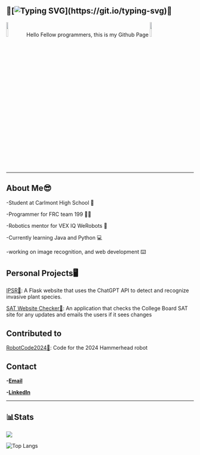 👋[![Typing SVG](https://readme-typing-svg.demolab.com?font=Fira+Code&size=15&letterSpacing=small&pause=1000&color=000000&center=true&width=435&separator=%3C&lines=%F0%9F%91%8BSystem.out.print(Hello%2C+I'm+Matthew+Lum);%F0%9F%91%8B)](https://git.io/typing-svg)👋
-------------------------------------------
<img src="https://github.com/user-attachments/assets/6e7ee6e2-2b30-4833-83aa-ee006cc01a57" width=10% height=10%> Hello Fellow programmers, this is my Github Page <img src="https://github.com/user-attachments/assets/6e7ee6e2-2b30-4833-83aa-ee006cc01a57" width=10% height=10%>

-------------------------------------------
**About Me**😎
-------------------------------------------
-Student at Carlmont High School 🏫

-Programmer for FRC team 199 👨‍💻 

-Robotics mentor for VEX IQ WeRobots 🤖 

-Currently learning Java and Python 💻

-working on image recognition, and web development ⌨️

Personal Projects🖥️
-----------------------------------------
[IPSR🌱](https://github.com/Rand0mAsianKid/Invasive-Plant-Species-Image-Recognition-Website): A Flask website that uses the ChatGPT API to detect and recognize invasive plant species.

[SAT Website Checker📃](https://github.com/Rand0mAsianKid/SAT-Website-Checker): An application that checks the College Board SAT site for any updates and emails the users if it sees changes

Contributed to
------------------------------
[RobotCode2024🦈](https://github.com/DeepBlueRobotics/RobotCode2024): Code for the 2024 Hammerhead robot

Contact
-----------------------------
**-[Email](randmasiankid@gmail.com)**

**-[LinkedIn](https://www.linkedin.com/in/matthew-lum-75a45b305/)**

------------------------------

📊Stats
------------------------------
<picture>
  <source
    srcset="https://github-readme-stats.vercel.app/api?username=Rand0mAsianKid&show_icons=true&theme=dark"
    media="(prefers-color-scheme: dark)"
  />
  <source
    srcset="https://github-readme-stats.vercel.app/api?username=Rand0mAsianKid&show_icons=true"
    media="(prefers-color-scheme: dark), (prefers-color-scheme: dark)"
  />
  <img src="https://github-readme-stats.vercel.app/api?username=Rand0mAsianKid&show_icons=true" />
</picture>

![Top Langs](https://github-readme-stats.vercel.app/api/top-langs/?username=Rand0mAsianKid&size_weight=0.5&count_weight=0.5)



